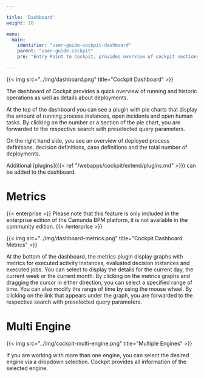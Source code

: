 ```yaml
---

title: 'Dashboard'
weight: 10

menu:
  main:
    identifier: "user-guide-cockpit-dashboard"
    parent: "user-guide-cockpit"
    pre: "Entry Point to Cockpit, provides overview of cockpit sections"

---
```


{{< img src="../img/dashboard.png" title="Cockpit Dashboard" >}}

The dashboard of Cockpit provides a quick overview of running and historic operations as well as details about deployments. 

At the top of the dashboard you can see a plugin with pie charts that display the amount of running process instances, open incidents and open human tasks. 
By clicking on the number or a section of the pie chart, you are forwarded to the respective search with preselected query parameters.

On the right hand side, you see an overview of deployed process definitions, decision definitions, case definitions and the total number of deployments.

Additional [plugins]({{< ref "/webapps/cockpit/extend/plugins.md" >}}) can be added to the dashboard.

# Metrics

{{< enterprise >}}
Please note that this feature is only included in the enterprise edition of the Camunda BPM platform, it is not available in the community edition.
{{< /enterprise >}}

{{< img src="../img/dashboard-metrics.png" title="Cockpit Dashboard Metrics" >}}

At the bottom of the dashboard, the metrics plugin display graphs with metrics for executed activity instances, evaluated decision instances and executed jobs. 
You can select to display the details for the current day, the current week or the current month. By clicking on the metrics graphs and dragging the cursor 
in either direction, you can select a specified range of time. You can also modify the range of time by using the mouse wheel. By clicking on the link that
appears under the graph, you are forwarded to the respective search with preselected query parameters.


# Multi Engine

{{< img src="../img/cockpit-multi-engine.png" title="Multiple Engines" >}}

If you are working with more than one engine, you can select the desired engine via a dropdown selection. Cockpit provides all information of the selected engine.
